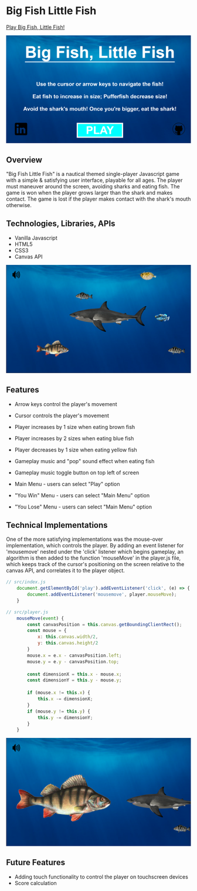 # Big Fish Little Fish

[Play Big Fish, Little Fish!](https://usmanh25.github.io/bigfishlittlefish/)

<img src="https://github.com/Usmanh25/bigfishlittlefish/blob/master/src/assets/Wireframe3.png"></img>

## Overview

"Big Fish Little Fish" is a nautical themed single-player Javascript game with a simple & satisfying user interface, playable for all ages. The player must maneuver around the screen, avoiding sharks and eating fish. The game is won when the player grows larger than the shark and makes contact. The game is lost if the player makes contact with the shark's mouth otherwise.

## Technologies, Libraries, APIs

- Vanilla Javascript
- HTML5
- CSS3
- Canvas API

<img src="https://github.com/Usmanh25/bigfishlittlefish/blob/master/src/assets/Wireframe1.png"></img>

## Features

- Arrow keys control the player's movement
- Cursor controls the player's movement

- Player increases by 1 size when eating brown fish
- Player increases by 2 sizes when eating blue fish
- Player decreases by 1 size when eating yellow fish

- Gameplay music and "pop" sound effect when eating fish
- Gameplay music toggle button on top left of screen

- Main Menu - users can select "Play" option
- "You Win" Menu - users can select "Main Menu" option
- "You Lose" Menu - users can select "Main Menu" option

## Technical Implementations

One of the more satisfying implementations was the mouse-over implementation, which controls the player. By adding an event listener for 'mousemove' nested under the 'click' listener which begins gameplay, an algorithm is then added to the function 'mouseMove' in the player.js file, which keeps track of the cursor's positioning on the screen relative to the canvas API, and correlates it to the player object.

```javascript
// src/index.js
    document.getElementById('play').addEventListener('click', (e) => {
        document.addEventListener('mousemove', player.mouseMove); 
    }
```

```javascript
// src/player.js
    mouseMove(event) {
        const canvasPosition = this.canvas.getBoundingClientRect();
        const mouse = {
            x: this.canvas.width/2,
            y: this.canvas.height/2
        }
        mouse.x = e.x - canvasPosition.left;
        mouse.y = e.y - canvasPosition.top;
    
        const dimensionX = this.x - mouse.x;
        const dimensionY = this.y - mouse.y;
    
        if (mouse.x != this.x) {
            this.x -= dimensionX;
        }
        if (mouse.y != this.y) {
            this.y -= dimensionY;
        }    
    }

```

<img src="https://github.com/Usmanh25/bigfishlittlefish/blob/master/src/assets/Wireframe2.png"></img>

## Future Features

- Adding touch functionality to control the player on touchscreen devices
- Score calculation